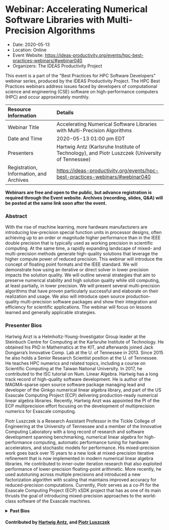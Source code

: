 # Webinar: Accelerating Numerical Software Libraries with Multi-Precision Algorithms

- Date: 2020-05-13
- Location: Online
- Event Website: https://ideas-productivity.org/events/hpc-best-practices-webinars/#webinar040
- Organizers: The IDEAS Productivity Project
			   
This event is a part of the "Best Practices for HPC Software
Developers" webinar series, produced by the IDEAS Productivity
Project. The HPC Best Practices webinars address issues faced by
developers of computational science and engineering (CSE) software on
high-performance computers (HPC) and occur approximately monthly.

Resource Information | Details
:--- | :---			   
Webinar Title | Accelerating Numerical Software Libraries with Multi-Precision Algorithms
Date and Time | 2020-05-13 01:00 pm EDT
Presenters | Hartwig Antz (Karlsruhe Institute of Technology),  and Piotr Luszczek (University of Tennessee)
Registration, Information, and Archives | 	<https://ideas-productivity.org/events/hpc-best-practices-webinars/#webinar040>	   

**Webinars are free and open to the public, but advance registration is required through the Event website. Archives (recording, slides, Q&A) will be posted at the same link soon after the event.**

### Abstract
<p>With the rise of machine learning, more hardware manufacturers are introducing low-precision special function units in processor designs, often achieving up to an order or magnitude higher performance than in the IEEE double precision that is typically used as working precision in scientific computing. At the same time, a rapidly expanding landscape of mixed- and multi-precision methods generate high-quality solutions that leverage the higher compute power of reduced precision. This webinar will introduce the concept of floating point formats and the IEEE standard. We will demonstrate how using an iterative or direct solver in lower precision impacts the solution quality. We will outline several strategies that aim to preserve numerical stability and high solution quality while still computing, at least partially, in lower precision. We will present several multi-precision algorithms that have proven particularly successful and elaborate on their realization and usage. We also will introduce open source production-quality multi-precision software packages and show their integration and efficiency for scientific applications. The webinar will focus on lessons learned and generally applicable strategies.</p>



### Presenter Bios
<p>Hartwig Anzt is a Helmholtz-Young-Investigator Group leader at the Steinbuch Centre for Computing at the Karlsruhe Institute of Technology. He obtained his PhD in Mathematics at the KIT, and afterwards joined Jack Dongarra’s Innovative Comp. Lab at the U. of Tennessee in 2013. Since 2015 he also holds a Senior Research Scientist position at the U. of Tennessee. He teaches HPC numerics and related topics, including a course on Scientific Computing at the Taiwan National University. In 2017, he contributed to the ISC tutorial on Num. Linear Algebra. Hartwig has a long track record of high-quality software development. He is author of the MAGMA-sparse open source software package managing lead and developer of the Ginkgo numerical linear algebra library, and part of the US Exascale Computing Project (ECP) delivering production-ready numerical linear algebra libraries. Recently, Hartwig Anzt was appointed the PI of the ECP multiprecision effort focusing on the development of multiprecision numerics for Exascale computing.</p>
<p>Piotr Luszczek is a Research Assistant Professor in the Tickle College of Engineering at the University of Tennessee and a member of the Innovative Computing Laboratory with a long record of research and software development spanning benchmarking, numerical linear algebra for high-performance computing, automatic performance tuning for hardware accelerators, and stochastic models for performance. His mixed-precision work goes back over 15 years to a new look at mixed-precision iterative refinement that is now implemented in modern numerical linear algebra libraries. He contributed to inner-outer iteration research that also exploited performance of lower-precision floating-point arithmetic. More recently, he used autotuning across multiple precisions and introduced a new factorization algorithm with scaling that maintains improved accuracy for reduced-precision computations. Currently, Piotr serves as a co-PI for the Exascale Computing Project (ECP) xSDK project that has as one of its main thrusts the goal of introducing mixed-precision approaches to the world-class software of the Exascale machines.</p>
<details>
  <summary><strong>Past Bios</strong></summary>
  
<!-- Bio from webinar 35 -->
Piotr Luszczek is a research assistant professor at the Innovative
Computing Laboratory in the University of Tennessee. Piotr earned his
Ph.D. in computer science from the University of Tennessee,
Knoxville. His research interests include benchmarking, numerical
linear algebra for high-performance computing, automatic performance
tuning, and stochastic performance models. He has over a decade of
experience developing HPC numerical software for large-scale,
distributed-memory multicore systems with hardware accelerators. Piotr
serves as a co-PI on the ECP xSDK project that aims to improve access
to world-class software on exascale machines.
</details>

    

#### Contributed by [Hartwig Antz](https://github.com/hartwiganzt "Hartwig Antz GitHub profile"),  and [Piotr Luszczek](https://github.com/luszczek "Piotr Luszczek GitHub profile")

<!---
Publish: yes
Categories: skills
Topics: online learning
Level: 2
Prerequisites: default
Aggregate: none
--->
